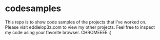 codesamples
===========

This repo is to show code samples of the projects that I've worked on. Please visit eddielop3z.com to view my other projects. Feel free to inspect my code using your favorite browser. CHROMEEEE :)
